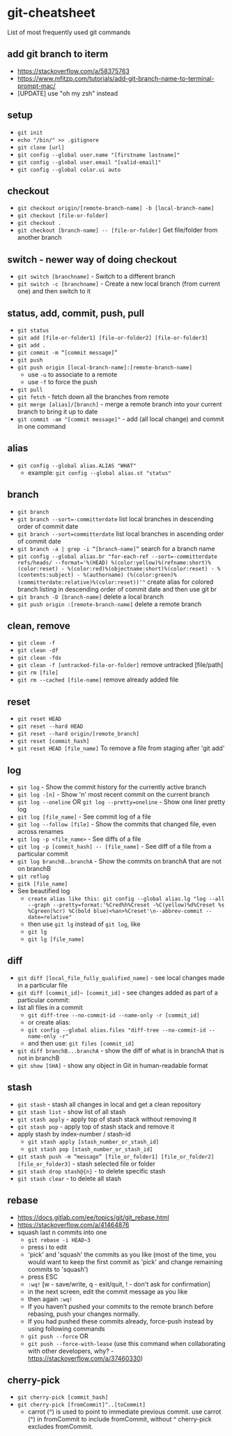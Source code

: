 # git-cheatsheet
List of most frequently used git commands

## add git branch to iterm
* https://stackoverflow.com/a/58375763
* https://www.mfitzp.com/tutorials/add-git-branch-name-to-terminal-prompt-mac/
* [UPDATE] use "oh my zsh" instead

## setup
* `git init`
* `echo "/bin/" >> .gitignore`
* `git clone [url]`
* `git config --global user.name "[firstname lastname]"`
* `git config --global user.email "[valid-email]"`
* `git config --global color.ui auto`

## checkout
* `git checkout origin/[remote-branch-name] -b [local-branch-name]`
* `git checkout [file-or-folder]`
* `git checkout .`
* `git checkout [branch-name] -- [file-or-folder]` Get file/folder from another branch

## switch - newer way of doing checkout
* `git switch [branchname]` - Switch to a different branch
* `git switch -c [branchname]` - Create a new local branch (from current one) and then switch to it

## status, add, commit, push, pull
* `git status`
* `git add [file-or-folder1] [file-or-folder2] [file-or-folder3]`
* `git add .`
* `git commit -m “[commit message]”`
* `git push`
* `git push origin [local-branch-name]:[remote-branch-name]` 
  - use `-u` to associate to a remote
  - use `-f` to force the push
* `git pull`
* `git fetch` - fetch down all the branches from remote
* `git merge [alias]/[branch]` - merge a remote branch into your current branch to bring it up to date
* `git commit -am "[commit message]"` - add (all local change) and commit in one command

## alias
* `git config --global alias.ALIAS "WHAT"`
  - example: `git config --global alias.st "status"`

## branch
* `git branch`
* `git branch --sort=-committerdate` list local branches in descending order of commit date
* `git branch --sort=committerdate` list local branches in ascending order of commit date
* `git branch -a | grep -i “[branch-name]”` search for a branch name
* `git config --global alias.br "for-each-ref --sort=-committerdate refs/heads/ --format='%(HEAD) %(color:yellow)%(refname:short)%(color:reset) - %(color:red)%(objectname:short)%(color:reset) - %(contents:subject) - %(authorname) (%(color:green)%(committerdate:relative)%(color:reset))'"` 
create alias for colored branch listing in descending order of commit date and then use git br 
* `git branch -D [branch-name]` delete a local branch
* `git push origin :[remote-branch-name]` delete a remote branch

## clean, remove
* `git clean -f`
* `git clean -df`
* `git clean -fdx`
* `git clean -f [untracked-file-or-folder]` remove untracked [file/path]
* `git rm [file]`
* `git rm --cached [file-name]` remove already added file

## reset
* `git reset HEAD`
* `git reset --hard HEAD`
* `git reset --hard origin/[remote_branch]`
* `git reset [commit_hash]`
* `git reset HEAD [file_name]` To remove a file from staging after 'git add'

## log
* `git log` - Show the commit history for the currently active branch
* `git log -[n]` - Show 'n' most recent commit on the current branch
* `git log --oneline` OR `git log --pretty=oneline` - Show one liner pretty log
* `git log [file_name]` - See commit log of a file
* `git log --follow [file]` - Show the commits that changed file, even across renames
* `git log -p <file_name>` - See diffs of a file
* `git log -p [commit_hash] -- [file_name]` - See diff of a file from a particular commit
* `git log branchB..branchA` - Show the commits on branchA that are not on branchB
* `git reflog`
* `gitk [file_name]`
* See beautified log
  - `create alias like this: git config --global alias.lg "log --all --graph --pretty=format:'%Cred%h%Creset -%C(yellow)%d%Creset %s %Cgreen(%cr) %C(bold blue)<%an>%Creset'\n--abbrev-commit --date=relative"`
  - then use `git lg` instead of `git log`, like
  - `git lg`
  - `git lg [file_name]`
 
## diff
* `git diff [local_file_fully_qualified_name]` - see local changes made in a particular file
* `git diff [commit_id]~ [commit_id]` - see changes added as part of a particular commit:
* list all files in a commit
  - `git diff-tree --no-commit-id --name-only -r [commit_id]`
  - or create alias: 
  - `git config --global alias.files "diff-tree --no-commit-id --name-only -r"`
  - and then use: `git files [commit_id]`
* `git diff branchB...branchA` - show the diff of what is in branchA that is not in branchB
* `git show [SHA]` - show any object in Git in human-readable format

## stash
* `git stash` - stash all changes in local and get a clean repository
* `git stash list` - show list of all stash
* `git stash apply` - apply top of stash stack without removing it
* `git stash pop` - apply top of stash stack and remove it
* apply stash by index-number / stash-id
  - `git stash apply [stash_number_or_stash_id]`
  - `git stash pop [stash_number_or_stash_id]`
* `git stash push -m “message” [file_or_folder1] [file_or_folder2] [file_or_folder3]` - stash selected file or folder
* `git stash drop stash@{n}` - to delete specific stash
* `git stash clear` - to delete all stash

## rebase
* https://docs.gitlab.com/ee/topics/git/git_rebase.html
* https://stackoverflow.com/a/41464876
* squash last n commits into one
  - `git rebase -i HEAD~3`
  - press i to edit
  - 'pick' and 'squash' the commits as you like (most of the time, you would want to keep the first commit as 'pick' and change remaining commits to 'squash')
  - press ESC
  - `:wq!` [w - save/write, q - exit/quit, ! - don't ask for confirmation]
  - in the next screen, edit the commit message as you like
  - then again `:wq!`
  - If you haven’t pushed your commits to the remote branch before rebasing, push your changes normally. 
  - If you had pushed these commits already, force-push instead by using following commands
  - `git push --force` OR 
  - `git push --force-with-lease` (use this command when collaborating with other developers, why? - https://stackoverflow.com/a/37460330)

## cherry-pick
* `git cherry-pick [commit_hash]`
* `git cherry-pick [fromCommit]^..[toCommit]`
  - carrot (^) is used to point to immediate previous commit. use carrot (^) in fromCommit to include fromCommit, without ^ cherry-pick excludes fromCommit.
